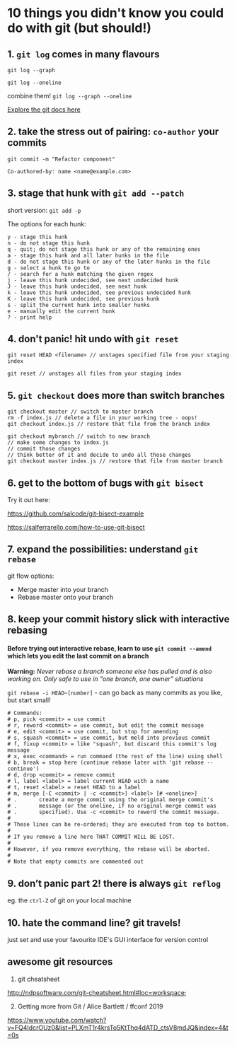 # 10 things you didn't know you could do with git (but should!)

## 1. `git log` comes in many flavours
`git log --graph`

`git log --oneline`

combine them! `git log --graph --oneline`

[Explore the git docs here](https://www.git-scm.com/docs/git-log)

## 2. take the stress out of pairing: `co-author` your commits

```
git commit -m "Refactor component"

Co-authored-by: name <name@example.com>
```
     
## 3. stage that hunk with `git add --patch`

short version: `git add -p`

The options for each hunk:
```
y - stage this hunk
n - do not stage this hunk
q - quit; do not stage this hunk or any of the remaining ones
a - stage this hunk and all later hunks in the file
d - do not stage this hunk or any of the later hunks in the file
g - select a hunk to go to
/ - search for a hunk matching the given regex
j - leave this hunk undecided, see next undecided hunk
J - leave this hunk undecided, see next hunk
k - leave this hunk undecided, see previous undecided hunk
K - leave this hunk undecided, see previous hunk
s - split the current hunk into smaller hunks
e - manually edit the current hunk
? - print help
```

## 4. don't panic! hit undo with `git reset`

`git reset HEAD <filename> // unstages specified file from your staging index`
 
`git reset // unstages all files from your staging index`
  
## 5. `git checkout` does more than switch branches

```
git checkout master // switch to master branch
rm -f index.js // delete a file in your working tree - oops! 
git checkout index.js // restore that file from the branch index
```
```
git checkout mybranch // switch to new branch
// make some changes to index.js
// commit those changes
// think better of it and decide to undo all those changes
git checkout master index.js // restore that file from master branch
```

## 6. get to the bottom of bugs with `git bisect`

Try it out here:

https://github.com/salcode/git-bisect-example

https://salferrarello.com/how-to-use-git-bisect

## 7. expand the possibilities: understand `git rebase`

git flow options:
- Merge master into your branch
- Rebase master onto your branch 
          
## 8. keep your commit history slick with interactive rebasing

#### Before trying out interactive rebase, learn to use `git commit --amend` which lets you edit the last commit on a branch

**Warning:** *Never rebase a branch someone else has pulled and is also working on. Only safe to use in "one branch, one owner" situations*

`git rebase -i HEAD~[number]` - can go back as many commits as you like, but start small!  

```
# Commands:
# p, pick <commit> = use commit
# r, reword <commit> = use commit, but edit the commit message
# e, edit <commit> = use commit, but stop for amending
# s, squash <commit> = use commit, but meld into previous commit
# f, fixup <commit> = like "squash", but discard this commit's log message
# x, exec <command> = run command (the rest of the line) using shell
# b, break = stop here (continue rebase later with 'git rebase --continue')
# d, drop <commit> = remove commit
# l, label <label> = label current HEAD with a name
# t, reset <label> = reset HEAD to a label
# m, merge [-C <commit> | -c <commit>] <label> [# <oneline>]
# .       create a merge commit using the original merge commit's
# .       message (or the oneline, if no original merge commit was
# .       specified). Use -c <commit> to reword the commit message.
#
# These lines can be re-ordered; they are executed from top to bottom.
#
# If you remove a line here THAT COMMIT WILL BE LOST.
#
# However, if you remove everything, the rebase will be aborted.
#
# Note that empty commits are commented out
```

## 9. don’t panic part 2! there is always `git reflog` 

eg. the `ctrl-Z` of git on your local machine


## 10. hate the command line? git travels!

just set and use your favourite IDE's GUI interface for version control

## awesome git resources

1. git cheatsheet

http://ndpsoftware.com/git-cheatsheet.html#loc=workspace;

2. Getting more from Git / Alice Bartlett / ffconf 2019

https://www.youtube.com/watch?v=FQ4IdcrOUz0&list=PLXmT1r4krsTo5KtThq4dATD_ctsV8mdJQ&index=4&t=0s
